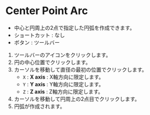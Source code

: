 # Center Point Arc

- 中心と円周上の2点で指定した円弧を作成できます。
- ショートカット : なし
- ボタン : ツールバー

1. ツールバーのアイコンをクリックします。
2. 円の中心位置でクリックします。
3. カーソルを移動して直径の最初の位置でクリックします。
   - `X` : **X axis** : X軸方向に限定します。
   - `Y` : **Y axis** : Y軸方向に限定します。
   - `Z` : **Z axis** : Z軸方向に限定します。
4. カーソルを移動して円周上の2点目でクリックします。
5. 円弧が作成されます。
